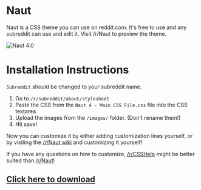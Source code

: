 Naut
===============

Naut is a CSS theme you can use on reddit.com. It's free to use and any subreddit can use and edit it. Visit /r/Naut to preview the theme.

![Naut 4.0](http://i.imgur.com/6iYIMcF.png)


Installation Instructions
===============

`Subreddit` should be changed to your subreddit name.

  1. Go to `/r/subreddit/about/stylesheet`
  2. Paste the CSS from the `Naut 4 - Main CSS File.css` file into the CSS textarea.
  3. Upload the images from the `/images/` folder. (Don't rename them!)
  4. Hit save!

Now you can customize it by either adding customization lines yourself, or by visiting the [/r/Naut wiki](https://www.reddit.com/r/naut/wiki/index) and customizing it yourself!

If you have any questions on how to customize, [/r/CSSHelp](https://www.reddit.com/r/csshelp) might be better suited than [/r/Naut](https://www.reddit.com/r/Naut)!


## [Click here to download](https://github.com/Axel--/Naut-for-reddit/releases/latest)
